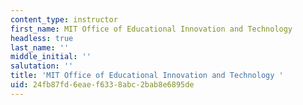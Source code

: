 ```yaml
---
content_type: instructor
first_name: MIT Office of Educational Innovation and Technology
headless: true
last_name: ''
middle_initial: ''
salutation: ''
title: 'MIT Office of Educational Innovation and Technology '
uid: 24fb87fd-6eae-f633-8abc-2bab8e6895de
---
```

